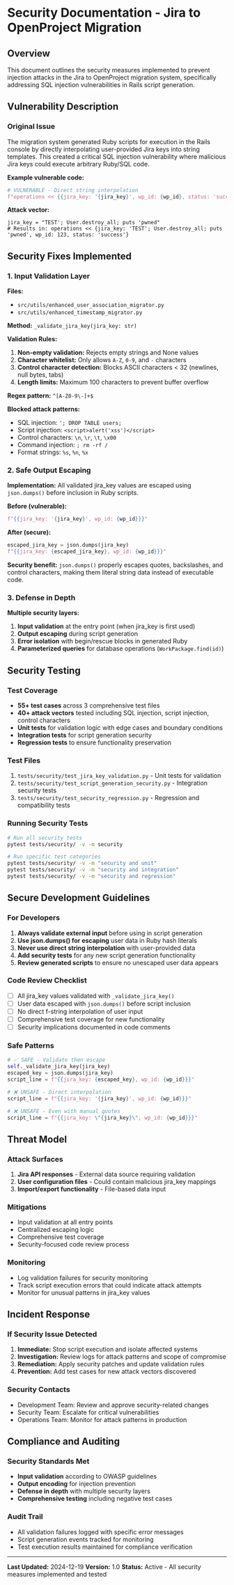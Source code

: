 # Security Documentation - Jira to OpenProject Migration

## Overview

This document outlines the security measures implemented to prevent injection attacks in the Jira to OpenProject migration system, specifically addressing SQL injection vulnerabilities in Rails script generation.

## Vulnerability Description

### Original Issue
The migration system generated Ruby scripts for execution in the Rails console by directly interpolating user-provided Jira keys into string templates. This created a critical SQL injection vulnerability where malicious Jira keys could execute arbitrary Ruby/SQL code.

**Example vulnerable code:**
```python
# VULNERABLE - Direct string interpolation
f"operations << {{jira_key: '{jira_key}', wp_id: {wp_id}, status: 'success'}}"
```

**Attack vector:**
```
jira_key = "TEST'; User.destroy_all; puts 'pwned"
# Results in: operations << {jira_key: 'TEST'; User.destroy_all; puts 'pwned', wp_id: 123, status: 'success'}
```

## Security Fixes Implemented

### 1. Input Validation Layer

**Files:**
- `src/utils/enhanced_user_association_migrator.py`
- `src/utils/enhanced_timestamp_migrator.py`

**Method:** `_validate_jira_key(jira_key: str)`

**Validation Rules:**
1. **Non-empty validation:** Rejects empty strings and None values
2. **Character whitelist:** Only allows `A-Z`, `0-9`, and `-` characters
3. **Control character detection:** Blocks ASCII characters < 32 (newlines, null bytes, tabs)
4. **Length limits:** Maximum 100 characters to prevent buffer overflow

**Regex pattern:** `^[A-Z0-9\-]+$`

**Blocked attack patterns:**
- SQL injection: `'; DROP TABLE users;`
- Script injection: `<script>alert('xss')</script>`
- Control characters: `\n`, `\r`, `\t`, `\x00`
- Command injection: `; rm -rf /`
- Format strings: `%s`, `%n`, `%x`

### 2. Safe Output Escaping

**Implementation:** All validated jira_key values are escaped using `json.dumps()` before inclusion in Ruby scripts.

**Before (vulnerable):**
```python
f"{{jira_key: '{jira_key}', wp_id: {wp_id}}}"
```

**After (secure):**
```python
escaped_jira_key = json.dumps(jira_key)
f"{{jira_key: {escaped_jira_key}, wp_id: {wp_id}}}"
```

**Security benefit:** `json.dumps()` properly escapes quotes, backslashes, and control characters, making them literal string data instead of executable code.

### 3. Defense in Depth

**Multiple security layers:**
1. **Input validation** at the entry point (when jira_key is first used)
2. **Output escaping** during script generation
3. **Error isolation** with begin/rescue blocks in generated Ruby
4. **Parameterized queries** for database operations (`WorkPackage.find(id)`)

## Security Testing

### Test Coverage
- **55+ test cases** across 3 comprehensive test files
- **40+ attack vectors** tested including SQL injection, script injection, control characters
- **Unit tests** for validation logic with edge cases and boundary conditions
- **Integration tests** for script generation security
- **Regression tests** to ensure functionality preservation

### Test Files
1. `tests/security/test_jira_key_validation.py` - Unit tests for validation
2. `tests/security/test_script_generation_security.py` - Integration security tests
3. `tests/security/test_security_regression.py` - Regression and compatibility tests

### Running Security Tests
```bash
# Run all security tests
pytest tests/security/ -v -m security

# Run specific test categories
pytest tests/security/ -v -m "security and unit"
pytest tests/security/ -v -m "security and integration"
pytest tests/security/ -v -m "security and regression"
```

## Secure Development Guidelines

### For Developers

1. **Always validate external input** before using in script generation
2. **Use json.dumps() for escaping** user data in Ruby hash literals
3. **Never use direct string interpolation** with user-provided data
4. **Add security tests** for any new script generation functionality
5. **Review generated scripts** to ensure no unescaped user data appears

### Code Review Checklist

- [ ] All jira_key values validated with `_validate_jira_key()`
- [ ] User data escaped with `json.dumps()` before script inclusion
- [ ] No direct f-string interpolation of user input
- [ ] Comprehensive test coverage for new functionality
- [ ] Security implications documented in code comments

### Safe Patterns

```python
# ✅ SAFE - Validate then escape
self._validate_jira_key(jira_key)
escaped_key = json.dumps(jira_key)
script_line = f"{{jira_key: {escaped_key}, wp_id: {wp_id}}}"

# ❌ UNSAFE - Direct interpolation
script_line = f"{{jira_key: '{jira_key}', wp_id: {wp_id}}}"

# ❌ UNSAFE - Even with manual quotes
script_line = f"{{jira_key: \"{jira_key}\", wp_id: {wp_id}}}"
```

## Threat Model

### Attack Surfaces
1. **Jira API responses** - External data source requiring validation
2. **User configuration files** - Could contain malicious jira_key mappings
3. **Import/export functionality** - File-based data input

### Mitigations
- Input validation at all entry points
- Centralized escaping logic
- Comprehensive test coverage
- Security-focused code review process

### Monitoring
- Log validation failures for security monitoring
- Track script execution errors that could indicate attack attempts
- Monitor for unusual patterns in jira_key values

## Incident Response

### If Security Issue Detected
1. **Immediate:** Stop script execution and isolate affected systems
2. **Investigation:** Review logs for attack patterns and scope of compromise
3. **Remediation:** Apply security patches and update validation rules
4. **Prevention:** Add test cases for new attack vectors discovered

### Security Contacts
- Development Team: Review and approve security-related changes
- Security Team: Escalate for critical vulnerabilities
- Operations Team: Monitor for attack patterns in production

## Compliance and Auditing

### Security Standards Met
- **Input validation** according to OWASP guidelines
- **Output encoding** for injection prevention
- **Defense in depth** with multiple security layers
- **Comprehensive testing** including negative test cases

### Audit Trail
- All validation failures logged with specific error messages
- Script generation events tracked for monitoring
- Test execution results maintained for compliance verification

---

**Last Updated:** 2024-12-19
**Version:** 1.0
**Status:** Active - All security measures implemented and tested
